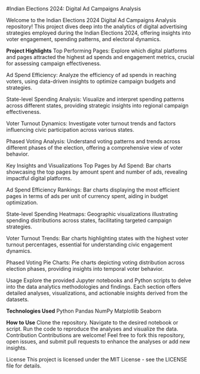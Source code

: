 #Indian Elections 2024: Digital Ad Campaigns Analysis

Welcome to the Indian Elections 2024 Digital Ad Campaigns Analysis repository! This project dives deep into the analytics of digital advertising strategies employed during the Indian Elections 2024, offering insights into voter engagement, spending patterns, and electoral dynamics.

**Project Highlights**
Top Performing Pages: Explore which digital platforms and pages attracted the highest ad spends and engagement metrics, crucial for assessing campaign effectiveness.

Ad Spend Efficiency: Analyze the efficiency of ad spends in reaching voters, using data-driven insights to optimize campaign budgets and strategies.

State-level Spending Analysis: Visualize and interpret spending patterns across different states, providing strategic insights into regional campaign effectiveness.

Voter Turnout Dynamics: Investigate voter turnout trends and factors influencing civic participation across various states.

Phased Voting Analysis: Understand voting patterns and trends across different phases of the election, offering a comprehensive view of voter behavior.

Key Insights and Visualizations
Top Pages by Ad Spend: Bar charts showcasing the top pages by amount spent and number of ads, revealing impactful digital platforms.

Ad Spend Efficiency Rankings: Bar charts displaying the most efficient pages in terms of ads per unit of currency spent, aiding in budget optimization.

State-level Spending Heatmaps: Geographic visualizations illustrating spending distributions across states, facilitating targeted campaign strategies.

Voter Turnout Trends: Bar charts highlighting states with the highest voter turnout percentages, essential for understanding civic engagement dynamics.

Phased Voting Pie Charts: Pie charts depicting voting distribution across election phases, providing insights into temporal voter behavior.

Usage
Explore the provided Jupyter notebooks and Python scripts to delve into the data analytics methodologies and findings. Each section offers detailed analyses, visualizations, and actionable insights derived from the datasets.

**Technologies Used**
Python
Pandas
NumPy
Matplotlib
Seaborn

**How to Use**
Clone the repository.
Navigate to the desired notebook or script.
Run the code to reproduce the analyses and visualize the data.
Contribution
Contributions are welcome! Feel free to fork this repository, open issues, and submit pull requests to enhance the analyses or add new insights.

License
This project is licensed under the MIT License - see the LICENSE file for details.
